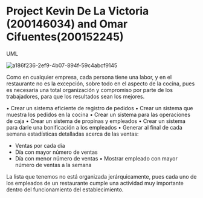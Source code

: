 # Project Kevin De La Victoria (200146034) and Omar Cifuentes(200152245) 
UML 

![a186f236-2ef9-4b07-894f-59c4abcf9145](https://user-images.githubusercontent.com/98917801/164521069-60841cb2-519a-4682-9304-45d4f7086e94.jpg)

Como en cualquier empresa, cada persona tiene una labor, y en el restaurante no es la excepción, sobre todo en el aspecto de la cocina, pues es necesaria una total organización y compromiso por parte de los trabajadores, para que los resultados sean los mejores.

•	Crear un sistema eficiente de registro de pedidos
•	Crear un sistema que muestra los pedidos en la cocina
•	Crear un sistema para las operaciones de caja
•	Crear un sistema de propinas y empleados
•	Crear un sistema para darle una bonificación a los empleados
•	Generar al final de cada semana estadísticas detalladas acerca de las ventas:
-	Ventas por cada día
-	Día con mayor número de ventas
-	Día con menor número de ventas
•	Mostrar empleado con mayor número de ventas a la semana
 

La lista que tenemos no está organizada jerárquicamente, pues cada uno de los empleados de un restaurante cumple una actividad muy importante dentro del funcionamiento del establecimiento.
